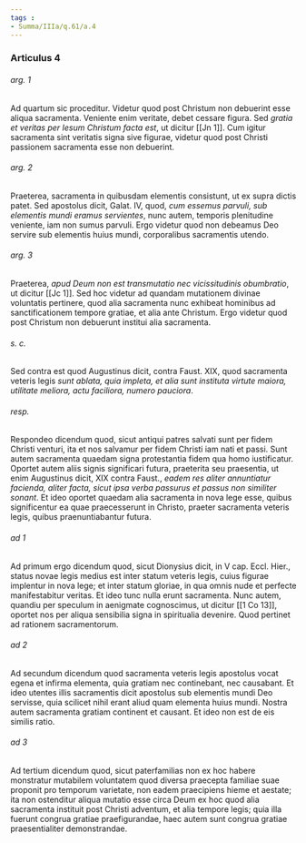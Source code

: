```yaml
---
tags : 
- Summa/IIIa/q.61/a.4
---
```


### Articulus 4

###### arg. 1
Ad quartum sic proceditur. Videtur quod post Christum non debuerint esse aliqua sacramenta. Veniente enim veritate, debet cessare figura. Sed *gratia et veritas per Iesum Christum facta est*, ut dicitur [[Jn 1]]. Cum igitur sacramenta sint veritatis signa sive figurae, videtur quod post Christi passionem sacramenta esse non debuerint.

###### arg. 2
Praeterea, sacramenta in quibusdam elementis consistunt, ut ex supra dictis patet. Sed apostolus dicit, Galat. IV, quod, *cum essemus parvuli, sub elementis mundi eramus servientes*, nunc autem, temporis plenitudine veniente, iam non sumus parvuli. Ergo videtur quod non debeamus Deo servire sub elementis huius mundi, corporalibus sacramentis utendo.

###### arg. 3
Praeterea, *apud Deum non est transmutatio nec vicissitudinis obumbratio*, ut dicitur [[Jc 1]]. Sed hoc videtur ad quandam mutationem divinae voluntatis pertinere, quod alia sacramenta nunc exhibeat hominibus ad sanctificationem tempore gratiae, et alia ante Christum. Ergo videtur quod post Christum non debuerunt institui alia sacramenta.

###### s. c.
Sed contra est quod Augustinus dicit, contra Faust. XIX, quod sacramenta veteris legis *sunt ablata, quia impleta, et alia sunt instituta virtute maiora, utilitate meliora, actu faciliora, numero pauciora*.

###### resp.
Respondeo dicendum quod, sicut antiqui patres salvati sunt per fidem Christi venturi, ita et nos salvamur per fidem Christi iam nati et passi. Sunt autem sacramenta quaedam signa protestantia fidem qua homo iustificatur. Oportet autem aliis signis significari futura, praeterita seu praesentia, ut enim Augustinus dicit, XIX contra Faust., *eadem res aliter annuntiatur facienda, aliter facta, sicut ipsa verba passurus et passus non similiter sonant*. Et ideo oportet quaedam alia sacramenta in nova lege esse, quibus significentur ea quae praecesserunt in Christo, praeter sacramenta veteris legis, quibus praenuntiabantur futura.

###### ad 1
Ad primum ergo dicendum quod, sicut Dionysius dicit, in V cap. Eccl. Hier., status novae legis medius est inter statum veteris legis, cuius figurae implentur in nova lege; et inter statum gloriae, in qua omnis nude et perfecte manifestabitur veritas. Et ideo tunc nulla erunt sacramenta. Nunc autem, quandiu per speculum in aenigmate cognoscimus, ut dicitur [[1 Co 13]], oportet nos per aliqua sensibilia signa in spiritualia devenire. Quod pertinet ad rationem sacramentorum.

###### ad 2
Ad secundum dicendum quod sacramenta veteris legis apostolus vocat egena et infirma elementa, quia gratiam nec continebant, nec causabant. Et ideo utentes illis sacramentis dicit apostolus sub elementis mundi Deo servisse, quia scilicet nihil erant aliud quam elementa huius mundi. Nostra autem sacramenta gratiam continent et causant. Et ideo non est de eis similis ratio.

###### ad 3
Ad tertium dicendum quod, sicut paterfamilias non ex hoc habere monstratur mutabilem voluntatem quod diversa praecepta familiae suae proponit pro temporum varietate, non eadem praecipiens hieme et aestate; ita non ostenditur aliqua mutatio esse circa Deum ex hoc quod alia sacramenta instituit post Christi adventum, et alia tempore legis; quia illa fuerunt congrua gratiae praefigurandae, haec autem sunt congrua gratiae praesentialiter demonstrandae.

